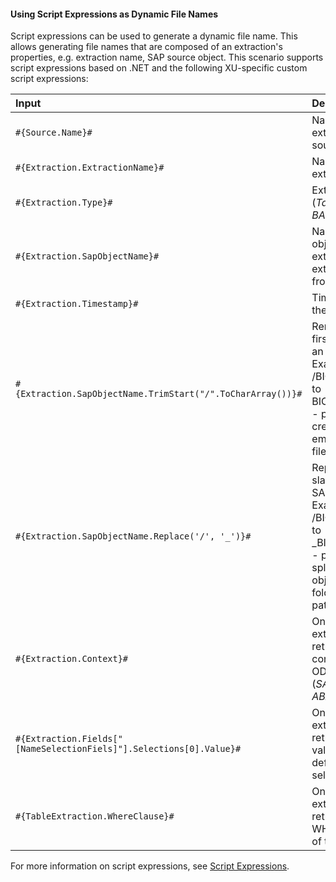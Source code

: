 
#### Using Script Expressions as Dynamic File Names

Script expressions can be used to generate a dynamic file name. 
This allows generating file names that are composed of an extraction's properties, e.g. extraction name, SAP source object.
This scenario supports script expressions based on .NET and the following XU-specific custom script expressions:

| Input                                                   | Description|
|:--------------------------------------------------------|:-----------|
|```#{Source.Name}# ```|  Name of the extraction's SAP source.|
|```#{Extraction.ExtractionName}# ```| Name of the extraction. |
|```#{Extraction.Type}# ```|  Extraction type (*Table*, *ODP*, *BAPI*, etc.). |
|```#{Extraction.SapObjectName}# ```|  Name of the SAP object the extraction is extracting data from. |
|```#{Extraction.Timestamp}# ```|  Timestamp of the extraction.  |
|```#{Extraction.SapObjectName.TrimStart("/".ToCharArray())}# ```  |Removes the first slash '/' of an SAP object. <br> Example: /BIO/TMATERIAL to BIO/TMATERIAL - prevents creating an empty folder in a file path.
|```#{Extraction.SapObjectName.Replace('/', '_')}#``` | Replaces all slashes '/' of an SAP object. <br> Example /BIO/TMATERIAL to _BIO_TMATERIAL - prevents splitting the SAP object name by folders in a file path.         |
|```#{Extraction.Context}# ```|  Only for ODP extractions: returns the context of the ODP object (*SAPI*, *ABAP_CDS*, etc). |
|```#{Extraction.Fields["[NameSelectionFiels]"].Selections[0].Value}#```| Only for ODP extractions: returns the input value of a defined selection / filter.| 
|```#{TableExtraction.WhereClause}#``` | Only for Table extractions: returns the WHERE clause of the extraction.  |

For more information on script expressions, see [Script Expressions](../advanced-techniques/script-expressions).
